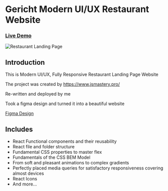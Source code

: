 # Gericht Modern UI/UX Restaurant Website
### [Live Demo](https://gericht-restaurant-by-arslan7172.netlify.app/)

![Restaurant Landing Page](https://i.ibb.co/5jxBKpw/image.png)

## Introduction
This is Modern UI/UX, Fully Responsive Restaurant Landing Page Website

The project was created by https://www.jsmastery.pro/

Re-written and deployed by me

Took a figma design and turned it into a beautiful website

[Figma Design ](https://www.figma.com/file/yvClSI9AZBRX8UaaGEByF3/Modern-UI%2FUX%3A-Gericht?node-id=0%3A1)

## Includes
- React Functional components and their reusability
- React file and folder structure
- Fundamental CSS properties to master flex
- Fundamentals of the CSS BEM Model
- From soft and pleasant animations to complex gradients
- Perfectly placed media queries for satisfactory responsiveness covering almost devices
- React Icons
- And more...
